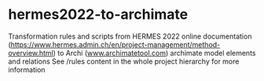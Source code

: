 # hermes2022-to-archimate
Transformation rules and scripts from HERMES 2022 online documentation (https://www.hermes.admin.ch/en/project-management/method-overview.html) to Archi (www.archimatetool.com) archimate model elements and relations
See /rules content in the whole project hierarchy for more information
